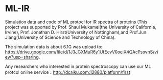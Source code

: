 # ML-IR
Simulation data and code of ML protocl for IR spectra of proteins (This project was supported by Prof. Shaul Mukamel(the University of California, Irvine), Prof. Jonathan D. Hirst(University of Nottingham),and Prof.Jun Jiang(University of Science and Technology of China).

The simulation data is about 6.1G was upload to: https://drive.google.com/file/d/1J3JGXMuR6y1UfEevV0oeiX4QAcPsovnS/view?usp=sharing.

Any researchers who interested in protein spectroscopy can use our ML protcol online service：http://dcaiku.com:12880/platform/first

